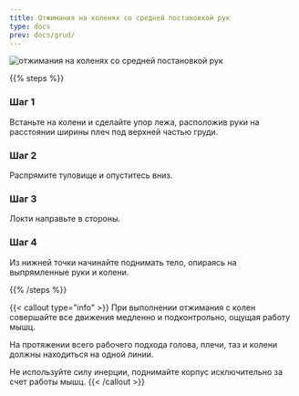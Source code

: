 ```yaml
---
title: Отжимания на коленях со средней постановкой рук
type: docs
prev: docs/grud/
---
```

![отжимания на коленях со средней постановкой рук](https://github.com/user-attachments/assets/5788b20f-35a3-4c84-935a-4fad6eb0f2d9)


{{% steps %}}

### Шаг 1
Встаньте на колени и сделайте упор лежа, расположив руки на расстоянии ширины плеч под верхней частью груди.

### Шаг 2
Распрямите туловище и опуститесь вниз.

### Шаг 3
Локти направьте в стороны.

### Шаг 4
Из нижней точки начинайте поднимать тело, опираясь на выпрямленные руки и колени.


{{% /steps %}}

{{< callout type="info" >}}
При выполнении отжимания с колен совершайте все движения медленно и подконтрольно, ощущая работу мышц.

﻿﻿На протяжении всего рабочего подхода голова, плечи, таз и колени должны находиться на одной линии.

Не используйте силу инерции, поднимайте корпус исключительно за счет работы мышц.
{{< /callout >}}
